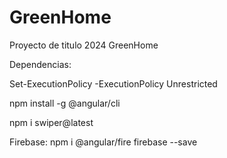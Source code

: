 # GreenHome
Proyecto de titulo 2024 GreenHome

Dependencias:

Set-ExecutionPolicy -ExecutionPolicy Unrestricted

npm install -g @angular/cli

npm i swiper@latest

Firebase:
npm i @angular/fire firebase --save   
